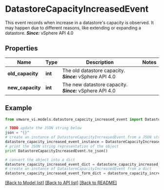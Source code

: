 # DatastoreCapacityIncreasedEvent

This event records when increase in a datastore's capacity is observed.  It may happen due to different reasons, like extending or expanding a datastore.  ***Since:*** vSphere API 4.0 

## Properties
Name | Type | Description | Notes
------------ | ------------- | ------------- | -------------
**old_capacity** | **int** | The old datastore capacity.  ***Since:*** vSphere API 4.0  | 
**new_capacity** | **int** | The new datastore capacity.  ***Since:*** vSphere API 4.0  | 

## Example

```python
from vmware_vi.models.datastore_capacity_increased_event import DatastoreCapacityIncreasedEvent

# TODO update the JSON string below
json = "{}"
# create an instance of DatastoreCapacityIncreasedEvent from a JSON string
datastore_capacity_increased_event_instance = DatastoreCapacityIncreasedEvent.from_json(json)
# print the JSON string representation of the object
print DatastoreCapacityIncreasedEvent.to_json()

# convert the object into a dict
datastore_capacity_increased_event_dict = datastore_capacity_increased_event_instance.to_dict()
# create an instance of DatastoreCapacityIncreasedEvent from a dict
datastore_capacity_increased_event_form_dict = datastore_capacity_increased_event.from_dict(datastore_capacity_increased_event_dict)
```
[[Back to Model list]](../README.md#documentation-for-models) [[Back to API list]](../README.md#documentation-for-api-endpoints) [[Back to README]](../README.md)


